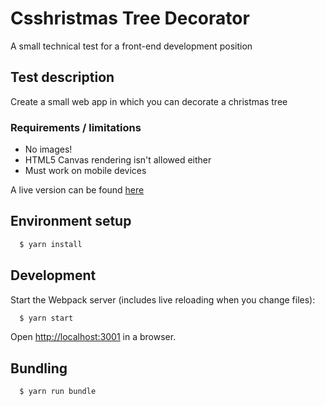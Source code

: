 # Csshristmas Tree Decorator
A small technical test for a front-end development position 

## Test description
Create a small web app in which you can decorate a christmas tree

### Requirements / limitations
* No images!
* HTML5 Canvas rendering isn't allowed either
* Must work on mobile devices

A live version can be found [here](https://nindroidx.github.io/csshristmas-tree-decorator/)

## Environment setup 

```sh
  $ yarn install
```

## Development

Start the Webpack server (includes live reloading when you change files):

```sh
  $ yarn start
```

Open [http://localhost:3001](http://localhost:3001) in a browser.

## Bundling 

```sh
  $ yarn run bundle
```
